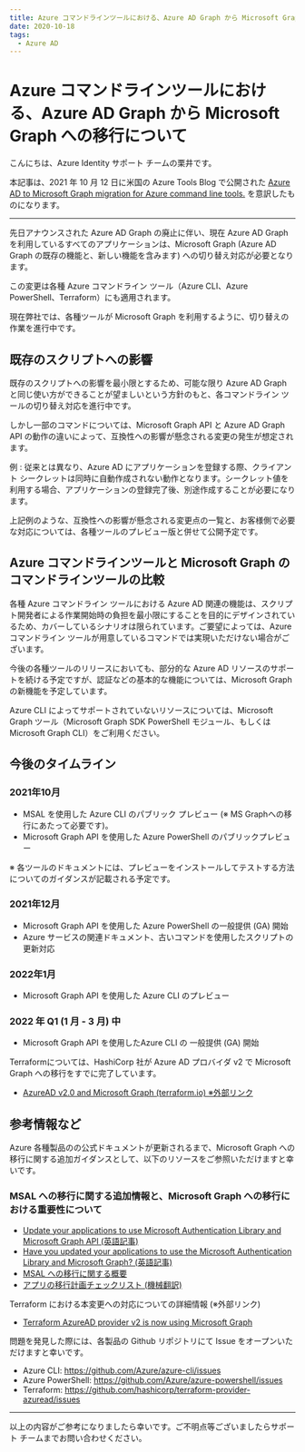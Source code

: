 ```yaml
---
title: Azure コマンドラインツールにおける、Azure AD Graph から Microsoft Graph への移行について
date: 2020-10-18
tags:
  - Azure AD
---
```

# Azure コマンドラインツールにおける、Azure AD Graph から Microsoft Graph への移行について

こんにちは、Azure Identity サポート チームの栗井です。

本記事は、2021 年 10 月 12 日に米国の Azure Tools Blog で公開された [Azure AD to Microsoft Graph migration for Azure command line tools.](https://techcommunity.microsoft.com/t5/azure-tools/azure-ad-to-microsoft-graph-migration-for-azure-command-line/ba-p/2836666)
 を意訳したものになります。

---

先日アナウンスされた Azure AD Graph の廃止に伴い、現在 Azure AD Graph を利用しているすべてのアプリケーションは、Microsoft Graph (Azure AD Graph の既存の機能と、新しい機能を含みます) への切り替え対応が必要となります。

この変更は各種 Azure コマンドライン ツール（Azure CLI、Azure PowerShell、Terraform）にも適用されます。

現在弊社では、各種ツールが Microsoft Graph を利用するように、切り替えの作業を進行中です。


## 既存のスクリプトへの影響
既存のスクリプトへの影響を最小限とするため、可能な限り Azure AD Graph と同じ使い方ができることが望ましいという方針のもと、各コマンドライン ツールの切り替え対応を進行中です。

しかし一部のコマンドについては、Microsoft Graph API と Azure AD Graph API の動作の違いによって、互換性への影響が懸念される変更の発生が想定されます。

例 : 従来とは異なり、Azure AD にアプリケーションを登録する際、クライアント シークレットは同時に自動作成されない動作となります。シークレット値を利用する場合、アプリケーションの登録完了後、別途作成することが必要になります。

上記例のような、互換性への影響が懸念される変更点の一覧と、お客様側で必要な対応については、各種ツールのプレビュー版と併せて公開予定です。

## Azure コマンドラインツールと Microsoft Graph のコマンドラインツールの比較
各種 Azure コマンドライン ツールにおける Azure AD 関連の機能は、スクリプト開発者による作業開始時の負担を最小限にすることを目的にデザインされているため、カバーしているシナリオは限られています。ご要望によっては、Azure コマンドライン ツールが用意しているコマンドでは実現いただけない場合がございます。

今後の各種ツールのリリースにおいても、部分的な Azure AD リソースのサポートを続ける予定ですが、認証などの基本的な機能については、Microsoft Graph の新機能を予定しています。

Azure CLI によってサポートされていないリソースについては、Microsoft Graph ツール（Microsoft Graph SDK PowerShell モジュール、もしくは Microsoft Graph CLI）をご利用ください。

## 今後のタイムライン
### 2021年10月
- MSAL を使用した Azure CLI のパブリック プレビュー (※ MS Graphへの移行にあたって必要です)。
- Microsoft Graph API を使用した Azure PowerShell のパブリックプレビュー

※ 各ツールのドキュメントには、プレビューをインストールしてテストする方法についてのガイダンスが記載される予定です。

### 2021年12月
- Microsoft Graph API を使用した Azure PowerShell の一般提供 (GA) 開始
- Azure サービスの関連ドキュメント、古いコマンドを使用したスクリプトの更新対応

### 2022年1月
- Microsoft Graph API を使用した Azure CLI のプレビュー

### 2022 年 Q1 (1 月 - 3 月) 中
- Microsoft Graph API を使用したAzure CLI の 一般提供 (GA) 開始


Terraformについては、HashiCorp 社が Azure AD プロバイダ v2 で Microsoft Graph への移行をすでに完了しています。
- [AzureAD v2.0 and Microsoft Graph (terraform.io) ※外部リンク](https://registry.terraform.io/providers/hashicorp/azuread/latest/docs/guides/microsoft-graph)


## 参考情報など
Azure 各種製品のの公式ドキュメントが更新されるまで、Microsoft Graph への移行に関する追加ガイダンスとして、以下のリソースをご参照いただけますと幸いです。

### MSAL への移行に関する追加情報と、Microsoft Graph への移行における重要性について
- [Update your applications to use Microsoft Authentication Library and Microsoft Graph API (英語記事)](https://techcommunity.microsoft.com/t5/azure-active-directory-identity/update-your-applications-to-use-microsoft-authentication-library/ba-p/1257363)
- [Have you updated your applications to use the Microsoft Authentication Library and Microsoft Graph? (英語記事)](https://techcommunity.microsoft.com/t5/azure-active-directory-identity/have-you-updated-your-applications-to-use-the-microsoft/ba-p/1144698)
- [MSAL への移行に関する概要](https://docs.microsoft.com/ja-jp/azure/active-directory/develop/msal-migration)
- [アプリの移行計画チェックリスト (機械翻訳)](https://docs.microsoft.com/ja-jp/graph/migrate-azure-ad-graph-planning-checklist?view=graph-rest-1.0)


Terraform における本変更への対応についての詳細情報 (※外部リンク)
- [Terraform AzureAD provider v2 is now using Microsoft Graph](https://registry.terraform.io/providers/hashicorp/azuread/latest/docs/guides/microsoft-graph)


問題を発見した際には、各製品の Github リポジトリにて Issue をオープンいただけますと幸いです。

- Azure CLI: https://github.com/Azure/azure-cli/issues
- Azure PowerShell: https://github.com/Azure/azure-powershell/issues
- Terraform: https://github.com/hashicorp/terraform-provider-azuread/issues 

---

以上の内容がご参考になりましたら幸いです。ご不明点等ございましたらサポート チームまでお問い合わせください。
